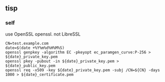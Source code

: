 
## tisp

### self

use OpenSSL  openssl. not LibreSSL

```shell
CN=test.example.com
date=$(date +%Y%m%d%H%M%S)
openssl genpkey -algorithm EC -pkeyopt ec_paramgen_curve:P-256 > ${date}_private_key.pem
openssl pkey -pubout -in ${date}_private_key.pem > ${date}_public_key.pem
openssl req -x509 -key ${date}_private_key.pem -subj /CN=${CN} -days 1000 > ${date}_certificate.pem
```

